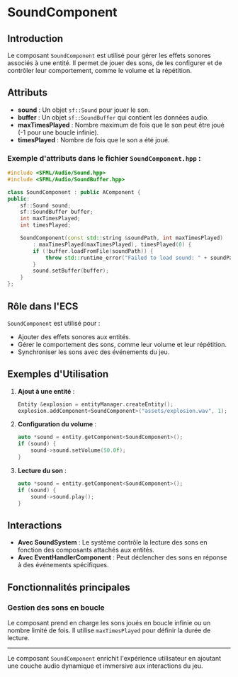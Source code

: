 # SoundComponent

## Introduction

Le composant `SoundComponent` est utilisé pour gérer les effets sonores associés à une entité. Il permet de jouer des sons, de les configurer et de contrôler leur comportement, comme le volume et la répétition.

## Attributs

- **sound** : Un objet `sf::Sound` pour jouer le son.
- **buffer** : Un objet `sf::SoundBuffer` qui contient les données audio.
- **maxTimesPlayed** : Nombre maximum de fois que le son peut être joué (-1 pour une boucle infinie).
- **timesPlayed** : Nombre de fois que le son a été joué.

### Exemple d'attributs dans le fichier `SoundComponent.hpp` :

```cpp
#include <SFML/Audio/Sound.hpp>
#include <SFML/Audio/SoundBuffer.hpp>

class SoundComponent : public AComponent {
public:
    sf::Sound sound;
    sf::SoundBuffer buffer;
    int maxTimesPlayed;
    int timesPlayed;

    SoundComponent(const std::string &soundPath, int maxTimesPlayed)
        : maxTimesPlayed(maxTimesPlayed), timesPlayed(0) {
        if (!buffer.loadFromFile(soundPath)) {
            throw std::runtime_error("Failed to load sound: " + soundPath);
        }
        sound.setBuffer(buffer);
    }
};
```

## Rôle dans l'ECS

`SoundComponent` est utilisé pour :

- Ajouter des effets sonores aux entités.
- Gérer le comportement des sons, comme leur volume et leur répétition.
- Synchroniser les sons avec des événements du jeu.

## Exemples d'Utilisation

1. **Ajout à une entité** :
   ```cpp
   Entity &explosion = entityManager.createEntity();
   explosion.addComponent<SoundComponent>("assets/explosion.wav", 1);
   ```

2. **Configuration du volume** :
   ```cpp
   auto *sound = entity.getComponent<SoundComponent>();
   if (sound) {
       sound->sound.setVolume(50.0f);
   }
   ```

3. **Lecture du son** :
   ```cpp
   auto *sound = entity.getComponent<SoundComponent>();
   if (sound) {
       sound->sound.play();
   }
   ```

## Interactions

- **Avec SoundSystem** : Le système contrôle la lecture des sons en fonction des composants attachés aux entités.
- **Avec EventHandlerComponent** : Peut déclencher des sons en réponse à des événements spécifiques.

## Fonctionnalités principales

### Gestion des sons en boucle

Le composant prend en charge les sons joués en boucle infinie ou un nombre limité de fois. Il utilise `maxTimesPlayed` pour définir la durée de lecture.

---

Le composant `SoundComponent` enrichit l'expérience utilisateur en ajoutant une couche audio dynamique et immersive aux interactions du jeu.

